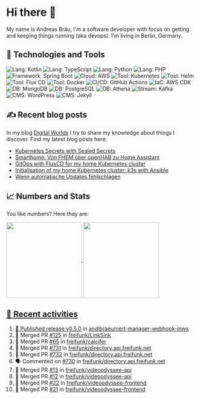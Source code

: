 # Hi there 👋

My name is Andreas Bräu, I'm a software developer with focus on getting and keeping things running (aka devops). I'm living in Berlin, Germany.

## 🧰 Technologies and Tools

![Lang: Kotlin](https://img.shields.io/badge/Lang-Kotlin-blue?style=flat&logo=Kotlin&logoColor=white)
![Lang: TypeScript](https://img.shields.io/badge/Lang-TypeScript-blue?style=flat&logo=TypeScript&logoColor=white)
![Lang: Python](https://img.shields.io/badge/Lang-Python-blue?style=flat&logo=Python&logoColor=white)
![Lang: PHP](https://img.shields.io/badge/Lang-PHP-blue?style=flat&logo=php&logoColor=white)
![Framework: Spring Boot](https://img.shields.io/badge/Framework-Spring%20Boot-blue?style=flat&logo=Spring-Boot&logoColor=white)
![Cloud: AWS](https://img.shields.io/badge/Cloud-AWS-blue?style=flat&logo=Amazon-AWS&logoColor=white)
![Tool: Kubernetes](https://img.shields.io/badge/Cloud-Kubernetes-blue?style=flat&logo=Kubernetes&logoColor=white)
![Tool: Helm](https://img.shields.io/badge/CI%2FCD-Helm-blue?style=flat&logo=Helm&logoColor=white)
![Tool: Flux CD](https://img.shields.io/badge/CI%2FCD-Flux%20CD-blue?style=flat&logo=Flux&logoColor=white)
![Tool: Docker](https://img.shields.io/badge/Tool-Docker-blue?style=flat&logo=Docker&logoColor=white)
![CI/CD: GitHub Actions](https://img.shields.io/badge/CI%2FCD-GitHub%20Actions-blue?style=flat&logo=GitHub%20Actions&logoColor=white)
![IaC: AWS CDK](https://img.shields.io/badge/IaC-AWS%20CDK-blue?style=flat&logo=Amazon-AWS&logoColor=white)
![DB: MongoDB](https://img.shields.io/badge/DB-MongoDB-blue?style=flat&logo=MongoDB&logoColor=white)
![DB: PostgreSQL](https://img.shields.io/badge/DB-PostgreSQL-blue?style=flat&logo=PostgreSQL&logoColor=white)
![DB: Athena](https://img.shields.io/badge/DB-Athena-blue?style=flat&logo=Amazon-AWS&logoColor=white)
![Stream: Kafka](https://img.shields.io/badge/Stream-Kafka-blue?style=flat&logo=Apache-Kafka&logoColor=white)
![CMS: WordPress](https://img.shields.io/badge/CMS-WordPress-blue?style=flat&logo=WordPress&logoColor=white)
![CMS: Jekyll](https://img.shields.io/badge/CMS-Jekyll-blue?style=flat&logo=Jekyll&logoColor=white)  


## ✍️ Recent blog posts

In my blog [Digital Worlds](https://blog.andi95.de) I try to share my knowledge about things I discover. Find my latest blog posts here:

<!-- BLOG-POST-LIST:START -->
- [Kubernetes Secrets with Sealed Secrets](https://blog.andi95.de/en/2025/03/kubernetes-secrets-with-sealed-secrets/?pk_campaign=feed&pk_kwd=kubernetes-secrets-with-sealed-secrets)
- [Smarthome: Von FHEM über openHAB zu Home Assistant](https://blog.andi95.de/2025/03/smarthome-von-fhem-ueber-openhab-zu-home-assistant/?pk_campaign=feed&pk_kwd=smarthome-von-fhem-ueber-openhab-zu-home-assistant)
- [GitOps with FluxCD for my home Kubernetes cluster](https://blog.andi95.de/en/2025/03/gitops-with-fluxcd-for-my-home-kubernetes-cluster/?pk_campaign=feed&pk_kwd=gitops-with-fluxcd-for-my-home-kubernetes-cluster)
- [Initialisation of my home Kubernetes cluster: k3s with Ansible](https://blog.andi95.de/en/2025/02/initialisation-of-my-home-kubernetes-cluster-k3s-with-ansible/?pk_campaign=feed&pk_kwd=initialisation-of-my-home-kubernetes-cluster-k3s-with-ansible)
- [Wenn automatische Updates fehlschlagen](https://blog.andi95.de/2025/02/wenn-automatische-updates-fehlschlagen/?pk_campaign=feed&pk_kwd=wenn-automatische-updates-fehlschlagen)
<!-- BLOG-POST-LIST:END -->

## 📈 Numbers and Stats

You like numbers? Here they are:

<a href="https://github.com/andibraeu">
  <img height=200 align="center" src="https://github-readme-stats.vercel.app/api?username=andibraeu&rank_icon=github&theme=transparent" />
</a>
<a href="https://github.com/andibraeu">
  <img height=200 align="center" src="https://github-readme-stats.vercel.app/api/top-langs?username=andibraeu&layout=compact&langs_count=8&card_width=320&theme=transparent" />
</8

<!--
**andibraeu/andibraeu** is a ✨ _special_ ✨ repository because its `README.md` (this file) appears on your GitHub profile.

Here are some ideas to get you started:

- 🔭 I’m currently working on ...
- 🌱 I’m currently learning ...
- 👯 I’m looking to collaborate on ...
- 🤔 I’m looking for help with ...
- 💬 Ask me about ...
- 📫 How to reach me: ...
- 😄 Pronouns: ...
- ⚡ Fun fact: ...
-->

## 👣 Recent activities

<!--START_SECTION:activity-->
1. 🚀 Published release [v0.5.0](https://github.com/andibraeu/cert-manager-webhook-inwx/releases/tag/v0.5.0) in [andibraeu/cert-manager-webhook-inwx](https://github.com/andibraeu/cert-manager-webhook-inwx)
2. 🎉 Merged PR [#125](https://github.com/freifunk/LinkSink/pull/125) in [freifunk/LinkSink](https://github.com/freifunk/LinkSink)
3. 🎉 Merged PR [#65](https://github.com/freifunk/calcifer/pull/65) in [freifunk/calcifer](https://github.com/freifunk/calcifer)
4. 🎉 Merged PR [#731](https://github.com/freifunk/directory.api.freifunk.net/pull/731) in [freifunk/directory.api.freifunk.net](https://github.com/freifunk/directory.api.freifunk.net)
5. 🎉 Merged PR [#732](https://github.com/freifunk/directory.api.freifunk.net/pull/732) in [freifunk/directory.api.freifunk.net](https://github.com/freifunk/directory.api.freifunk.net)
6. 🗣 Commented on [#730](https://github.com/freifunk/directory.api.freifunk.net/pull/730#issuecomment-3018607146) in [freifunk/directory.api.freifunk.net](https://github.com/freifunk/directory.api.freifunk.net)
7. 🎉 Merged PR [#13](https://github.com/freifunk/videoodyssee-api/pull/13) in [freifunk/videoodyssee-api](https://github.com/freifunk/videoodyssee-api)
8. 🎉 Merged PR [#12](https://github.com/freifunk/videoodyssee-api/pull/12) in [freifunk/videoodyssee-api](https://github.com/freifunk/videoodyssee-api)
9. 🎉 Merged PR [#22](https://github.com/freifunk/videoodyssee-frontend/pull/22) in [freifunk/videoodyssee-frontend](https://github.com/freifunk/videoodyssee-frontend)
10. 🎉 Merged PR [#21](https://github.com/freifunk/videoodyssee-frontend/pull/21) in [freifunk/videoodyssee-frontend](https://github.com/freifunk/videoodyssee-frontend)
<!--END_SECTION:activity-->



